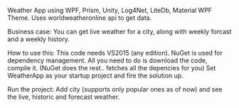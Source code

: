 Weather App using WPF, Prism, Unity, Log4Net, LiteDb, Material WPF Theme. Uses worldweatheronline api to get data.

Business case: You can get live weather for a city, along with weekly forcast and a weekly history.

How to use this: This code needs VS2015 (any edition). NuGet is used for dependency management. 
All you need to do is download the code, compile it. (NuGet does the rest.. fetches all the depencies for you)
Set WeatherApp as your startup project and fire the solution up.

Run the project: Add city (supports only popular ones as of now) and see the live, historic and forecast weather.
